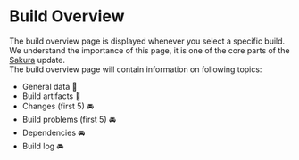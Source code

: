 # Build Overview
The build overview page is displayed whenever you select a specific build. 
We understand the importance of this page, it is one of the core parts of the [Sakura](https://github.com/JetBrains/teamcity-roadmap/blob/master/Sakura.md) 
update. <br/> 
The build overview page will contain information on following topics:

* General data :checkered_flag: 
* Build artifacts :checkered_flag: 
* Changes (first 5) :oncoming_automobile:
* Build problems (first 5) :oncoming_automobile:
* Dependencies :oncoming_automobile:
* Build log :oncoming_automobile: